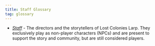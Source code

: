 ```yaml
---
title: Staff Glossary
tag: glossary
---
```

* *[Staff](hvK-JMGeTiqZftdBX9GR5g)* - The directors and the storytellers of Lost Colonies Larp. They exclusively play as non-player characters (NPCs) and are present to support the story and community, but are still considered players.
